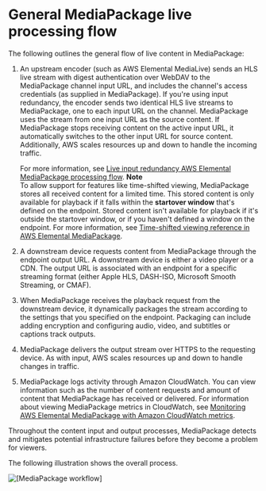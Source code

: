# General MediaPackage live processing flow<a name="what-is-flow-gen"></a>

The following outlines the general flow of live content in MediaPackage:

1. An upstream encoder \(such as AWS Elemental MediaLive\) sends an HLS live stream with digest authentication over WebDAV to the MediaPackage channel input URL, and includes the channel's access credentials \(as supplied in MediaPackage\)\. If you're using input redundancy, the encoder sends two identical HLS live streams to MediaPackage, one to each input URL on the channel\. MediaPackage uses the stream from one input URL as the source content\. If MediaPackage stops receiving content on the active input URL, it automatically switches to the other input URL for source content\. Additionally, AWS scales resources up and down to handle the incoming traffic\.

   For more information, see [Live input redundancy AWS Elemental MediaPackage processing flow](what-is-flow-ir.md)\.
**Note**  
To allow support for features like time\-shifted viewing, MediaPackage stores all received content for a limited time\. This stored content is only available for playback if it falls within the **startover window** that's defined on the endpoint\. Stored content isn't available for playback if it's outside the startover window, or if you haven't defined a window on the endpoint\. For more information, see [Time\-shifted viewing reference in AWS Elemental MediaPackage](time-shifted.md)\.

1. A downstream device requests content from MediaPackage through the endpoint output URL\. A downstream device is either a video player or a CDN\. The output URL is associated with an endpoint for a specific streaming format \(either Apple HLS, DASH\-ISO, Microsoft Smooth Streaming, or CMAF\)\.

1. When MediaPackage receives the playback request from the downstream device, it dynamically packages the stream according to the settings that you specified on the endpoint\. Packaging can include adding encryption and configuring audio, video, and subtitles or captions track outputs\.

1. MediaPackage delivers the output stream over HTTPS to the requesting device\. As with input, AWS scales resources up and down to handle changes in traffic\.

1. MediaPackage logs activity through Amazon CloudWatch\. You can view information such as the number of content requests and amount of content that MediaPackage has received or delivered\. For information about viewing MediaPackage metrics in CloudWatch, see [Monitoring AWS Elemental MediaPackage with Amazon CloudWatch metrics](monitoring-cloudwatch.md)\.

Throughout the content input and output processes, MediaPackage detects and mitigates potential infrastructure failures before they become a problem for viewers\. 

The following illustration shows the overall process\.

![\[MediaPackage workflow\]](http://docs.aws.amazon.com/mediapackage/latest/ug/images/bbl_flow1.png)